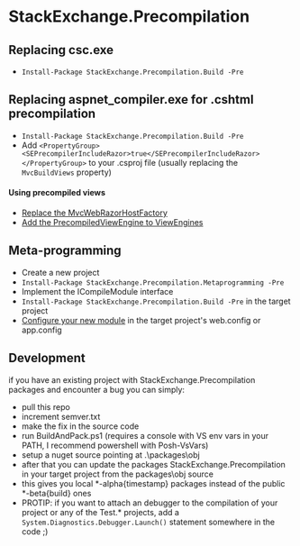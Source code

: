 StackExchange.Precompilation
============================

Replacing csc.exe
-----------------

- `Install-Package StackExchange.Precompilation.Build -Pre`

Replacing aspnet_compiler.exe for .cshtml precompilation
--------------------------------------------------------

- `Install-Package StackExchange.Precompilation.Build -Pre`
- Add `<PropertyGroup><SEPrecompilerIncludeRazor>true</SEPrecompilerIncludeRazor></PropertyGroup>` to your .csproj file (usually replacing the `MvcBuildViews` property)

#### Using precompiled views

- [Replace the MvcWebRazorHostFactory](https://github.com/StackExchange/StackExchange.Precompilation/blob/master/Test.WebApp/Views/Web.config#L12)
- [Add the PrecompiledViewEngine to ViewEngines](https://github.com/StackExchange/StackExchange.Precompilation/blob/master/Test.WebApp/Global.asax.cs#L33)

Meta-programming
----------------

- Create a new project 
- `Install-Package StackExchange.Precompilation.Metaprogramming -Pre`
- Implement the ICompileModule interface
- `Install-Package StackExchange.Precompilation.Build -Pre` in the target project
- [Configure your new module](https://github.com/StackExchange/StackExchange.Precompilation/blob/master/Test.ConsoleApp/App.config#L8) in the target project's web.config or app.config


Development
-----------

if you have an existing project with StackExchange.Precompilation packages and encounter a bug you can simply:

- pull this repo
- increment semver.txt
- make the fix in the source code
- run BuildAndPack.ps1 (requires a console with VS env vars in your PATH, I recommend powershell with Posh-VsVars)
- setup a nuget source pointing at .\packages\obj
- after that you can update the packages StackExchange.Precompilation in your target project from the packages\obj source
- this gives you local *-alpha{timestamp} packages instead of the public *-beta{build} ones
- PROTIP: if you want to attach an debugger to the compilation of your project or any of the Test.* projects, add a `System.Diagnostics.Debugger.Launch()` statement somewhere in the code ;)